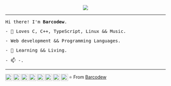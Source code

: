 
<p align="center">
  <a href="https://discord.com/users/542300187922661376">
    <img src="https://lanyard.cnrad.dev/api/542300187922661376"/>
  </a>
</p>
<hr>
<p><samp>Hi there! I'm <b>Barcodew</b>.</samp></p>
<p><samp>- 🌱 Loves C, C++, TypeScript, Linux && Music.</samp></p>
<p><samp>-  Web development && Programming Languages.</samp></p>
<p><samp>- 📒 Learning && Living.</samp></p>
<p><samp>- 📫 -.</samp></p>
<hr>
<p>
  <a href="https://br.linkedin.com/in/barcodew">
    <img align="left" alt="Felipe's LinkdeIn" width="22px" src="https://cdn.jsdelivr.net/npm/simple-icons@3.5.0/icons/linkedin.svg" />
  </a>
  <a href="mailto:-@gmail.com">
    <img align="left" alt="GMail" width="22px" src="https://cdn.jsdelivr.net/npm/simple-icons@3.5.0/icons/gmail.svg" />
  </a>
  <a href="https://instagram.com/ahmadaliakbar203">
    <img align="left" alt="Felipe's Instagram" width="22px" src="https://cdn.jsdelivr.net/npm/simple-icons@3.5.0/icons/instagram.svg" />
  </a>
  <a href="https://leetcode.com/barcodew/">
    <img align="left" alt="Felipe's Instagram" width="22px" src="https://cdn.jsdelivr.net/npm/simple-icons@3.5.0/icons/leetcode.svg" />
  </a>
  <a href="https://www.hackerrank.com/barcodew">
    <img align="left" alt="HackerRank Profile" width="22px" src="https://cdn.jsdelivr.net/npm/simple-icons@3.5.0/icons/hackerrank.svg" />
  </a>
  <a href="https://codeforces.com/profile/barcodew">
    <img align="left" alt="Codeforces Profile" width="22px" src="https://cdn.jsdelivr.net/npm/simple-icons@3.5.0/icons/codeforces.svg" />
  </a>
  <a href="https://www.codechef.com/users/barcodew">
    <img align="left" alt="CodeChef Profile" width="22px" src="https://cdn.jsdelivr.net/npm/simple-icons@3.5.0/icons/codechef.svg" />
  </a>
  <a href="https://www.hackerearth.com/pt-br/@barcodew">
    <img align="left" alt="HackerEarth" width="22px" src="https://cdn.jsdelivr.net/npm/simple-icons@3.5.0/icons/hackerearth.svg" />
  </a>
</p>

⭐️ From [Barcodew](https://github.com/barcodew)
